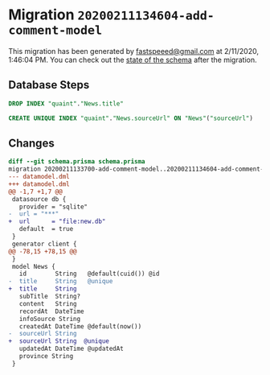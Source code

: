 # Migration `20200211134604-add-comment-model`

This migration has been generated by fastspeeed@gmail.com at 2/11/2020, 1:46:04 PM.
You can check out the [state of the schema](./schema.prisma) after the migration.

## Database Steps

```sql
DROP INDEX "quaint"."News.title"

CREATE UNIQUE INDEX "quaint"."News.sourceUrl" ON "News"("sourceUrl")
```

## Changes

```diff
diff --git schema.prisma schema.prisma
migration 20200211133700-add-comment-model..20200211134604-add-comment-model
--- datamodel.dml
+++ datamodel.dml
@@ -1,7 +1,7 @@
 datasource db {
   provider = "sqlite"
-  url = "***"
+  url      = "file:new.db"
   default  = true
 }
 generator client {
@@ -78,15 +78,15 @@
 }
 model News {
   id        String   @default(cuid()) @id
-  title     String   @unique
+  title     String  
   subTitle  String?
   content   String
   recordAt  DateTime
   infoSource String
   createdAt DateTime @default(now())
-  sourceUrl String
+  sourceUrl String  @unique
   updatedAt DateTime @updatedAt
   province String
 }
```


